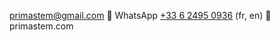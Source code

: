  [primastem@gmail.com](mailto:primastem@gmail.com) 🐞 WhatsApp [+33 6 2495 0936](https://api.whatsapp.com/send?phone=33624950936) (fr, en) 🐞 primastem.com
